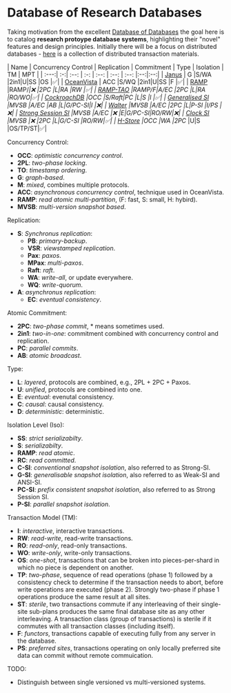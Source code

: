 # Database of Research Databases

Taking motivation from the excellent [Database of Databases](https://dbdb.io/) the goal here is to catalog **research protoype database systems**, highlighting their "novel" features and design principles.
Initially there will be a focus on distributed databases - [here](https://github.com/rystsov/awesome-distributed-transactions) is a collection of distributed transaction materials.

| Name | Concurrency Control | Replication | Commitment | Type | Isolation  | TM | MPT |
| :---:| :-:| :--: | :-: | :--: | :--: | :--: |:--:|:--:|
| [Janus](https://github.com/jackwaudby/dbordb/blob/main/summaries/janus.md)                  | G    |S/WA  |2in1|U|SS     |OS   |:white_check_mark:|
| [OceanVista](https://github.com/jackwaudby/dbordb/blob/main/summaries/oceanvista.md)        | ACC  |S/WQ  |2in1|U|SS     |F    |:white_check_mark:|
| [RAMP](https://github.com/jackwaudby/dbordb/blob/main/summaries/ramp.md)                    |RAMP/*|:x:   |2PC |L|RA     |RW   |:white_check_mark:|
| [RAMP-TAO](https://github.com/jackwaudby/dbordb/blob/main/summaries/ramp_tao.md)            |RAMP/F|A/EC  |2PC |L|RA       |RO/WO|:white_check_mark:|
| [CockroachDB](https://github.com/jackwaudby/dbordb/blob/main/summaries/cockroach.md)        |OCC   |S/Raft|PC  |L|S      |I    |:white_check_mark:|
| [Generalised SI](https://github.com/jackwaudby/dbordb/blob/main/summaries/gsi.md)           |MVSB  |A/EC  |AB  |L|G/PC-SI|I    |:x:|
| [Walter](https://github.com/jackwaudby/dbordb/blob/main/summaries/walter.md)                |MVSB  |A/EC  |2PC |L|P-SI   |I/PS |:x:|
| [Strong Session SI](https://github.com/jackwaudby/dbordb/blob/main/summaries/ssesssi.md)    |MVSB  |A/EC  |:x: |E|G/PC-SI|RO/RW|:x:|
| [Clock SI](https://github.com/jackwaudby/dbordb/blob/main/summaries/clocksi.md)             |MVSB  |:x:   |2PC |L|G/C-SI   |RO/RW|:white_check_mark:|
| [H-Store](https://github.com/jackwaudby/dbordb/blob/main/summaries/hstore.md)             |OCC  |WA   |2PC* |U|S   |OS/TP/ST|:white_check_mark:|


Concurrency Control:
+ **OCC**: *optimistic concurrency control*.
+ **2PL**: *two-phase locking*.
+ **TO**: *timestamp ordering*.
+ **G**: *graph-based*.
+ **M**: *mixed*, combines multiple protocols.
+ **ACC**: *asynchronous concurrency control*, technique used in OceanVista.
+ **RAMP**: *read atomic multi-partition*, (F: fast, S: small, H: hybird).
+ **MVSB**: *multi-version snapshot based*.


Replication:
+ **S**: *Synchronus replication*:
  + **PB**: *primary-backup*.
  + **VSR**: *viewstamped replication*.
  + **Pax**: *paxos*.
  + **MPax**: *multi-paxos*.
  + **Raft**: *raft*.
  + **WA**: *write-all*, or update everywhere.
  + **WQ**: *write-quorum*.
+ **A**: *asynchronus replication*:
  +  **EC**: *eventual consistency*.

Atomic Commitment:
* **2PC**: *two-phase commit*, * means sometimes used.
* **2in1**: *two-in-one*: commitment combined with concurrency control and replication.
* **PC**: *parallel commits*.
* **AB**: *atomic broadcast*.

Type:
+ **L**: *layered*, protocols are combined, e.g., 2PL + 2PC + Paxos.
+ **U**: *unified*, protocols are combined into one.
+ **E**: *eventual*: evenutal consistency.
+ **C**: *causal*: causal consistency.
+ **D**: *deterministic*: deterministic.

Isolation Level (Iso): 
+ **SS**: *strict serializabilty*.
+ **S**: *serializabilty*.
+ **RAMP**: *read atomic*.
+ **RC**: *read committed*.
+ **C-SI**: *conventional snapshot isolation*, also referred to as Strong-SI.
+ **G-SI**: *generalisable snapshot isolation*, also referred to as Weak-SI and ANSI-SI.
+ **PC-SI**: *prefix consistent snapshot isolation*, also referred to as Strong Session SI.
+ **P-SI**: *parallel snapshot isolation*.

Transaction Model (TM):
+ **I**: *interactive*, interactive transactions.
+ **RW**: *read-write*, read-write transactions.
+ **RO**: *read-only*, read-only transactions.
+ **WO**: *write-only*, write-only transactions.
+ **OS**: *one-shot*, transactions that can be broken into pieces-per-shard in which no piece is dependent on another.
+ **TP**: *two-phase*, sequence of read operations (phase 1) followed by a consistency check to determine if the transaction needs to abort, before write operations are executed (phase 2). Strongly two-phase if phase 1 operations produce the same result at all sites.
+ **ST**: *sterile*, two transactions commute if any interleaving of their single-site sub-plans produces the same final database site as any other interleaving. A transaction class (group of transactions) is sterile if it commutes with all transaction classes (including itself).
+ **F**: *functors*, transactions capable of executing fully from any server in the database.
+ **PS**: *preferred sites*, transactions operating on only locally preferred site data can commit without remote commuication.


TODO:
* Distinguish between single versioned vs multi-versioned systems. 
